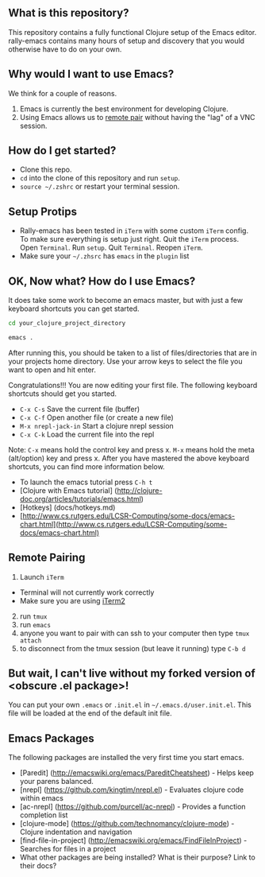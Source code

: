## What is this repository?
This repository contains a fully functional Clojure setup of the Emacs editor. rally-emacs contains many hours of setup and discovery
that you would otherwise have to do on your own.

## Why would I want to use Emacs?
We think for a couple of reasons.

1. Emacs is currently the best environment for developing Clojure.
2. Using Emacs allows us to [remote pair](README.md#remote-pairing) without having the "lag" of a VNC session.

## How do I get started?
* Clone this repo.
* `cd` into the clone of this repository and run `setup`.
* `source ~/.zshrc` or restart your terminal session.

## Setup Protips
* Rally-emacs has been tested in `iTerm` with some custom `iTerm` config. To make sure everything is setup just right. Quit the `iTerm` process. Open `Terminal`. Run `setup`. Quit `Terminal`. Reopen `iTerm`.
* Make sure your `~/.zhsrc` has `emacs` in the `plugin` list

## OK, Now what? How do I use Emacs?
It does take some work to become an emacs master, but with just a few keyboard shortcuts you can get started.

```bash
cd your_clojure_project_directory

emacs . 
```
After running this, you should be taken to a list of files/directories that are in your projects home directory.
Use your arrow keys to select the file you want to open and hit enter.

Congratulations!!! You are now editing your first file. The following keyboard shortcuts should get you started.

* `C-x C-s`              Save the current file (buffer)
* `C-x C-f`              Open another file (or create a new file)
* `M-x nrepl-jack-in`    Start a clojure nrepl session
* `C-x C-k`              Load the current file into the repl

Note: `C-x` means hold the control key and press x. `M-x` means hold the meta (alt/option) key and press x. After you have mastered 
the above keyboard shortcuts, you can find more information below.

* To launch the emacs tutorial press `C-h t`
* [Clojure with Emacs tutorial] (http://clojure-doc.org/articles/tutorials/emacs.html)
* [Hotkeys] (docs/hotkeys.md)
* [http://www.cs.rutgers.edu/LCSR-Computing/some-docs/emacs-chart.html](http://www.cs.rutgers.edu/LCSR-Computing/some-docs/emacs-chart.html)

## Remote Pairing
1. Launch `iTerm` 
  * Terminal will not currently work correctly
  * Make sure you are using [iTerm2](http://www.iterm2.com/#/section/home)
2. run `tmux`
3. run `emacs`
4. anyone you want to pair with can ssh to your computer then type `tmux attach`
5. to disconnect from the tmux session (but leave it running) type `C-b d`

## But wait, I can't live without my forked version of <obscure .el package>!

You can put your own `.emacs` or `.init.el` in `~/.emacs.d/user.init.el`. This file will be loaded at the end of the default init file.

## Emacs Packages
The following packages are installed the very first time you start emacs.

* [Paredit] (http://emacswiki.org/emacs/PareditCheatsheet) - Helps keep your parens balanced.
* [nrepl] (https://github.com/kingtim/nrepl.el) - Evaluates clojure code within emacs
* [ac-nrepl] (https://github.com/purcell/ac-nrepl) - Provides a function completion list
* [clojure-mode] (https://github.com/technomancy/clojure-mode) - Clojure indentation and navigation
* [find-file-in-project] (http://emacswiki.org/emacs/FindFileInProject) - Searches for files in a project
* What other packages are being installed? What is their purpose? Link to their docs?
